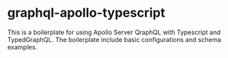 # graphql-apollo-typescript
This is a boilerplate for using Apollo Server QraphQL with Typescript and TypedGraphQL. The boilerplate include basic configurations and schema examples.
